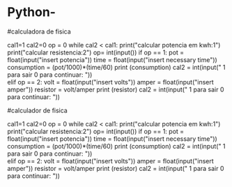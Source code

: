# Python-
#calculadora de fisica

cal1=1
cal2=0
op = 0
while cal2 < cal1:
    print("calcular potencia em kwh:1")
    print("calcular resistencia:2")
    op= int(input())
    if op == 1:
        pot = float(input("insert potencia"))
        time = float(input("insert necessary time"))
        consumption = (pot/1000)*(time/60)
        print (consumption) 
        cal2 = int(input(" 1 para sair 0 para continuar: "))  
    elif op == 2:
        volt = float(input("insert volts"))
        amper = float(input("insert  amper"))
        resistor = volt/amper
        print (resistor)
        cal2 = int(input(" 1 para sair 0 para continuar: "))  

#calculador de fisica

cal1=1
cal2=0
op = 0
while cal2 < cal1:
    print("calcular potencia em kwh:1")
    print("calcular resistencia:2")
    op= int(input())
    if op == 1:
        pot = float(input("insert potencia"))
        time = float(input("insert necessary time"))
        consumption = (pot/1000)*(time/60)
        print (consumption) 
        cal2 = int(input(" 1 para sair 0 para continuar: "))  
    elif op == 2:
        volt = float(input("insert volts"))
        amper = float(input("insert  amper"))
        resistor = volt/amper
        print (resistor)
        cal2 = int(input(" 1 para sair 0 para continuar: "))  

